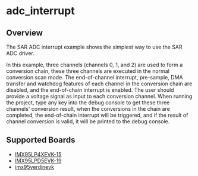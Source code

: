 # adc_interrupt

## Overview
The SAR ADC interrupt example shows the simplest way to use the SAR ADC driver.

In this example, three channels (channels 0, 1, and 2) are used to form a conversion chain,
these three channels are executed in the normal conversion scan mode. The end-of-channel 
interrupt, pre-sample, DMA transfer and watchdog features of each channel in the conversion
chain are disabled, and the end-of-chain interrupt is enabled. The user should provide a
voltage signal as input to each conversion channel. When running the project, type any key
into the debug console to get these three channels' conversion result, when the conversions
in the chain are completed, the end-of-chain interrupt will be triggered, and if the result
of channel conversion is valid, it will be printed to the debug console.

## Supported Boards
- [IMX95LP4XEVK-15](../../../_boards/imx95lp4xevk15/driver_examples/sar_adc/interrupt/example_board_readme.md)
- [IMX95LPD5EVK-19](../../../_boards/imx95lpd5evk19/driver_examples/sar_adc/interrupt/example_board_readme.md)
- [imx95verdinevk](../../../_boards/imx95verdinevk/driver_examples/sar_adc/interrupt/example_board_readme.md)
